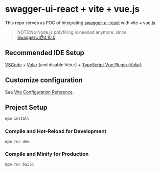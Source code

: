# swagger-ui-react + vite + vue.js

This repo serves as POC of integrating [swagger-ui-react](https://github.com/swagger-api/swagger-ui) with vite + vue.js.

> NOTE:No Node.js polyfilling is needed anymore, since [SwaggerUI@4.10.0](https://github.com/swagger-api/swagger-ui/releases/tag/v4.10.0).

## Recommended IDE Setup

[VSCode](https://code.visualstudio.com/) + [Volar](https://marketplace.visualstudio.com/items?itemName=Vue.volar) (and disable Vetur) + [TypeScript Vue Plugin (Volar)](https://marketplace.visualstudio.com/items?itemName=Vue.vscode-typescript-vue-plugin).

## Customize configuration

See [Vite Configuration Reference](https://vitejs.dev/config/).

## Project Setup

```sh
npm install
```

### Compile and Hot-Reload for Development

```sh
npm run dev
```

### Compile and Minify for Production

```sh
npm run build
```